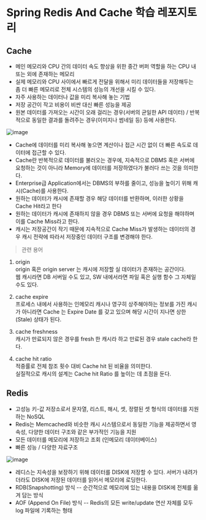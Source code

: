 # Spring Redis And Cache 학습 레포지토리

## Cache
* 메인 메모리와 CPU 간의 데이터 속도 향상을 위한 중간 버퍼 역할을 하는 CPU 내 또는 외에 존재하는 메모리
* 실제 메모리와 CPU 사이에서 빠르게 전달을 위해서 미리 데이터들을 저장해두는 좀 더 빠른 메모리로 전체 시스템의 성능의 개선을 시킬 수 있다.
* 자주 사용하는 데이터나 값을 미리 복사해 놓는 기법
* 저장 공간이 작고 비용이 비싼 대신 빠른 성능을 제공
* 원본 데이터를 가져오는 시간이 오래 걸리는 경우(서버의 균일한 API 데이터) / 반복적으로 동일한 결과를 돌려주는 경우(이미지나 썸네일 등) 등에 사용한다.

![image](https://user-images.githubusercontent.com/77544214/157221096-5906a53c-dbcf-428f-a54f-ec0b52f4afbf.png)

* Cache에 데이터를 미리 복사해 놓으면 계산이나 접근 시간 없이 더 빠른 속도로 데이터에 접근할 수 있다. 
* Cache란 반복적으로 데이터를 불러오는 경우에, 지속적으로 DBMS 혹은 서버에 요청하는 것이 아니라 Memory에 데이터를 저장하였다가 불러다 쓰는 것을 의미한다.
* Enterprise급 Application에서는 DBMS의 부하를 줄이고, 성능을 높이기 위해 캐시(Cache)를 사용한다.
* 원하는 데이터가 캐시에 존재할 경우 해당 데이터를 반환하며, 이러한 상황을 Cache Hit라고 한다
* 원하는 데이터가 캐시에 존재하지 않을 경우 DBMS 또는 서버에 요청을 해야하며 이를 Cache Miss라고 한다.
* 캐시는 저장공간이 작기 때문에 지속적으로 Cache Miss가 발생하는 데이터의 경우 캐시 전략에 따라서 저장중인 데이터 구조를 변경해야 한다.

> 관련 용어
1. origin <br>
origin 혹은 origin server 는 캐시에 저장할 실 데이터가 존재하는 공간이다. <br> 
웹 캐시라면 DB 서버일 수도 있고, SW 내에서라면 파일 혹은 실행 함수 그 자체일 수도 있다. <br>

2. cache expire <br>
프로세스 내에서 사용하는 인메모리 캐시나 영구히 상주해야하는 정보를 가진 캐시가 아니라면 Cache 는 Expire Date 를 갖고 있으며 해당 시간이 지나면 상한(Stale) 상태가 된다. <br>

3. cache freshness <br>
캐시가 만료되지 않은 경우를 fresh 한 캐시라 하고 만료된 경우 stale cache라 한다. <br>

4. cache hit ratio <br>
적중률로 전체 참조 횟수 대비 Cache hit 된 비율을 의미한다. <br>
실질적으로 캐시의 설계는 Cache hit Ratio 를 높이는 데 초점을 둔다. <br>

## Redis
* 고성능 키-값 저장소로서 문자열, 리스트, 해시, 셋, 정렬된 셋 형식의 데이터를 지원하는 NoSQL
* Redis는 Memcached와 비슷한 캐시 시스템으로서 동일한 기능을 제공하면서 영속성, 다양한 데이터 구조와 같은 부가적인 기능을 지원
* 모든 데이터를 메모리에 저장하고 조회 (인메모리 데이터베이스)
* 빠른 성능 / 다양한 자료구조

![image](https://user-images.githubusercontent.com/77544214/157219857-dcd97380-c7a9-4ce5-ac81-786cff8e6529.png) 

* 레디스는 지속성을 보장하기 위해 데이터를 DISK에 저장할 수 있다. 서버가 내려가더라도 DISK에 저장된 데이터를 읽어서 메모리에 로딩한다.
* RDB(Snapshotting) 방식
-- 순간적으로 메모리에 있는 내용을 DISK에 전체를 옮겨 담는 방식
* AOF (Append On File) 방식
-- Redis의 모든 write/update 연산 자체를 모두 log 파일에 기록하는 형태
